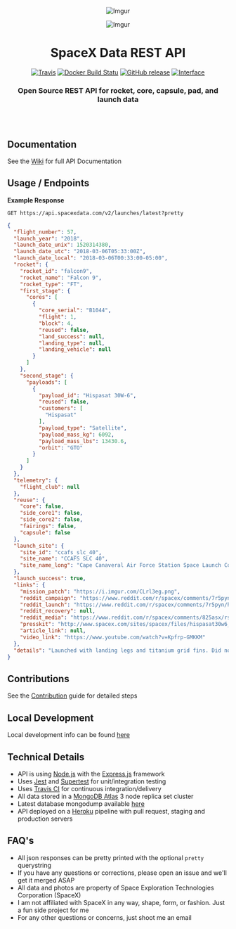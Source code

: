 <div align="center">

![Imgur](http://i.imgur.com/eL73Iit.png)

![Imgur](https://i.imgur.com/ZTCR8rg.jpg)

# SpaceX Data REST API

[![Travis](https://img.shields.io/travis/r-spacex/SpaceX-API.svg?style=flat-square)](https://travis-ci.org/r-spacex/SpaceX-API)
[![Docker Build Statu](https://img.shields.io/docker/build/jakewmeyer/spacex-api.svg?style=flat-square)](https://hub.docker.com/r/jakewmeyer/spacex-api/)
[![GitHub release](https://img.shields.io/github/release/r-spacex/SpaceX-API.svg?style=flat-square)]()
[![Interface](https://img.shields.io/badge/interface-REST-brightgreen.svg?style=flat-square)]()

### Open Source REST API for rocket, core, capsule, pad, and launch data
<br></br>

</div>

## Documentation
See the [Wiki](https://github.com/r-spacex/SpaceX-API/wiki) for full API Documentation

## Usage / Endpoints

**Example Response**

```http
GET https://api.spacexdata.com/v2/launches/latest?pretty
```

```json
{
  "flight_number": 57,
  "launch_year": "2018",
  "launch_date_unix": 1520314380,
  "launch_date_utc": "2018-03-06T05:33:00Z",
  "launch_date_local": "2018-03-06T00:33:00-05:00",
  "rocket": {
    "rocket_id": "falcon9",
    "rocket_name": "Falcon 9",
    "rocket_type": "FT",
    "first_stage": {
      "cores": [
        {
          "core_serial": "B1044",
          "flight": 1,
          "block": 4,
          "reused": false,
          "land_success": null,
          "landing_type": null,
          "landing_vehicle": null
        }
      ]
    },
    "second_stage": {
      "payloads": [
        {
          "payload_id": "Hispasat 30W-6",
          "reused": false,
          "customers": [
            "Hispasat"
          ],
          "payload_type": "Satellite",
          "payload_mass_kg": 6092,
          "payload_mass_lbs": 13430.6,
          "orbit": "GTO"
        }
      ]
    }
  },
  "telemetry": {
    "flight_club": null
  },
  "reuse": {
    "core": false,
    "side_core1": false,
    "side_core2": false,
    "fairings": false,
    "capsule": false
  },
  "launch_site": {
    "site_id": "ccafs_slc_40",
    "site_name": "CCAFS SLC 40",
    "site_name_long": "Cape Canaveral Air Force Station Space Launch Complex 40"
  },
  "launch_success": true,
  "links": {
    "mission_patch": "https://i.imgur.com/CLrl3eg.png",
    "reddit_campaign": "https://www.reddit.com/r/spacex/comments/7r5pyn/hispasat_30w6_launch_campaign_thread/",
    "reddit_launch": "https://www.reddit.com/r/spacex/comments/7r5pyn/hispasat_30w6_launch_campaign_thread/",
    "reddit_recovery": null,
    "reddit_media": "https://www.reddit.com/r/spacex/comments/825asx/rspacex_hispasat_30w6_media_thread_videos_images/",
    "presskit": "http://www.spacex.com/sites/spacex/files/hispasat30w6_presskit.pdf",
    "article_link": null,
    "video_link": "https://www.youtube.com/watch?v=Kpfrp-GMKKM"
  },
  "details": "Launched with landing legs and titanium grid fins. Did not attempt a landing due to 'unfavorable weather conditions in the recovery area'."
}
```

## Contributions
See the [Contribution](https://github.com/r-spacex/SpaceX-API/blob/master/CONTRIBUTING.md) guide for detailed steps

## Local Development
Local development info can be found [here](https://github.com/r-spacex/SpaceX-API/wiki/Local-Development)

## Technical Details
* API is using [Node.js](https://nodejs.org/en/) with the [Express.js](https://expressjs.com/) framework
* Uses [Jest](https://facebook.github.io/jest/) and [Supertest](https://github.com/visionmedia/supertest) for unit/integration testing
* Uses [Travis CI](https://travis-ci.org/) for continuous integration/delivery
* All data stored in a [MongoDB Atlas](https://www.mongodb.com/cloud/atlas) 3 node replica set cluster
* Latest database mongodump available [here](https://drive.google.com/drive/folders/0B2DdgKR4GR4xdk1sRGowcUZXeE0?usp=sharing)
* API deployed on a [Heroku](https://www.heroku.com/) pipeline with pull request, staging and production servers

## FAQ's
* All json responses can be pretty printed with the optional `pretty` querystring
* If you have any questions or corrections, please open an issue and we'll get it merged ASAP
* All data and photos are property of Space Exploration Technologies Corporation (SpaceX)
* I am not affiliated with SpaceX in any way, shape, form, or fashion. Just a fun side project for me
* For any other questions or concerns, just shoot me an email
